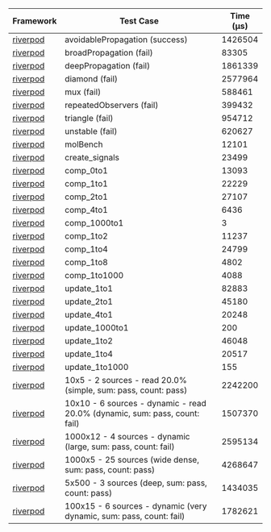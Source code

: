 | Framework | Test Case | Time (μs) |
| --- | --- | --- |
| [riverpod](https://github.com/rrousselGit/riverpod) | avoidablePropagation (success) | 1426504 |
| [riverpod](https://github.com/rrousselGit/riverpod) | broadPropagation (fail) | 83305 |
| [riverpod](https://github.com/rrousselGit/riverpod) | deepPropagation (fail) | 1861339 |
| [riverpod](https://github.com/rrousselGit/riverpod) | diamond (fail) | 2577964 |
| [riverpod](https://github.com/rrousselGit/riverpod) | mux (fail) | 588461 |
| [riverpod](https://github.com/rrousselGit/riverpod) | repeatedObservers (fail) | 399432 |
| [riverpod](https://github.com/rrousselGit/riverpod) | triangle (fail) | 954712 |
| [riverpod](https://github.com/rrousselGit/riverpod) | unstable (fail) | 620627 |
| [riverpod](https://github.com/rrousselGit/riverpod) | molBench | 12101 |
| [riverpod](https://github.com/rrousselGit/riverpod) | create_signals | 23499 |
| [riverpod](https://github.com/rrousselGit/riverpod) | comp_0to1 | 13093 |
| [riverpod](https://github.com/rrousselGit/riverpod) | comp_1to1 | 22229 |
| [riverpod](https://github.com/rrousselGit/riverpod) | comp_2to1 | 27107 |
| [riverpod](https://github.com/rrousselGit/riverpod) | comp_4to1 | 6436 |
| [riverpod](https://github.com/rrousselGit/riverpod) | comp_1000to1 | 3 |
| [riverpod](https://github.com/rrousselGit/riverpod) | comp_1to2 | 11237 |
| [riverpod](https://github.com/rrousselGit/riverpod) | comp_1to4 | 24799 |
| [riverpod](https://github.com/rrousselGit/riverpod) | comp_1to8 | 4802 |
| [riverpod](https://github.com/rrousselGit/riverpod) | comp_1to1000 | 4088 |
| [riverpod](https://github.com/rrousselGit/riverpod) | update_1to1 | 82883 |
| [riverpod](https://github.com/rrousselGit/riverpod) | update_2to1 | 45180 |
| [riverpod](https://github.com/rrousselGit/riverpod) | update_4to1 | 20248 |
| [riverpod](https://github.com/rrousselGit/riverpod) | update_1000to1 | 200 |
| [riverpod](https://github.com/rrousselGit/riverpod) | update_1to2 | 46048 |
| [riverpod](https://github.com/rrousselGit/riverpod) | update_1to4 | 20517 |
| [riverpod](https://github.com/rrousselGit/riverpod) | update_1to1000 | 155 |
| [riverpod](https://github.com/rrousselGit/riverpod) | 10x5 - 2 sources - read 20.0% (simple, sum: pass, count: pass) | 2242200 |
| [riverpod](https://github.com/rrousselGit/riverpod) | 10x10 - 6 sources - dynamic - read 20.0% (dynamic, sum: pass, count: fail) | 1507370 |
| [riverpod](https://github.com/rrousselGit/riverpod) | 1000x12 - 4 sources - dynamic (large, sum: pass, count: fail) | 2595134 |
| [riverpod](https://github.com/rrousselGit/riverpod) | 1000x5 - 25 sources (wide dense, sum: pass, count: pass) | 4268647 |
| [riverpod](https://github.com/rrousselGit/riverpod) | 5x500 - 3 sources (deep, sum: pass, count: pass) | 1434035 |
| [riverpod](https://github.com/rrousselGit/riverpod) | 100x15 - 6 sources - dynamic (very dynamic, sum: pass, count: fail) | 1782621 |
